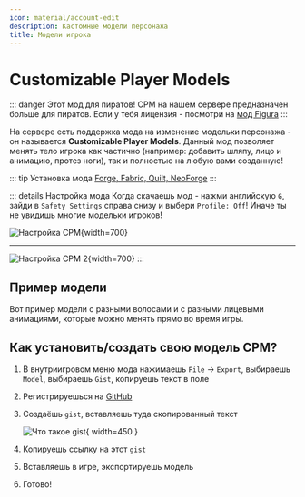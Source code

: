 ```yaml
---
icon: material/account-edit
description: Кастомные модели персонажа
title: Модели игрока
---
```


# Customizable Player Models

::: danger Этот мод для пиратов!
CPM на нашем сервере предназначен больше для пиратов. Если у тебя лицензия - посмотри на [мод Figura](figura.md)
:::

На сервере есть поддержка мода на изменение модельки персонажа - он называется **Customizable Player Models**. Данный мод позволяет менять тело игрока как частично (например: добавить шляпу, лицо и анимацию, протез ноги), так и полностью на любую вами созданную!

::: tip Установка мода
[Forge, Fabric, Quilt, NeoForge](https://modrinth.com/plugin/custom-player-models/versions)
:::

::: details Настройка мода
Когда скачаешь мод - нажми английскую `G`, зайди в `Safety Settings` справа снизу и выбери `Profile: Off`! Иначе ты не увидишь многие модельки игроков!

![Настройка CPM](/assets/gameplay/unique/cpm/settings1.png){width=700}

***

![Настройка CPM 2](/assets/gameplay/unique/cpm/settings2.png){width=700}
:::

## Пример модели

Вот пример модели с разными волосами и с разными лицевыми анимациями, которые можно менять прямо во время игры.

<CardGrid>
<Card style="width: 25rem; overflow: hidden" class="m-0">
    <template #header>
        <Image alt="user header" src="/assets/gameplay/unique/cpm/showcase1.png" preview />
    </template>
</Card>
<Card style="width: 25rem; overflow: hidden" class="m-0">
    <template #header>
        <Image alt="user header" src="/assets/gameplay/unique/cpm/showcase2.png" preview />
    </template>
</Card>
<Card style="width: 25rem; overflow: hidden" class="m-0">
    <template #header>
        <Image alt="user header" src="/assets/gameplay/unique/cpm/showcase3.png" preview />
    </template>
</Card>
</CardGrid>


## Как установить/создать свою модель CPM?

1. В внутриигровом меню мода нажимаешь `File` -> `Export`, выбираешь `Model`, выбираешь `Gist`, копируешь текст в поле

2. Регистрируешься на [GitHub](https://github.com)

3. Создаёшь `gist`, вставляешь туда скопированный текст

    ![Что такое gist](/assets/gameplay/unique/cpm/guide/gist.png){ width=450 }

4. Копируешь ссылку на этот `gist`

5. Вставляешь в игре, экспортируешь модель

6. Готово!